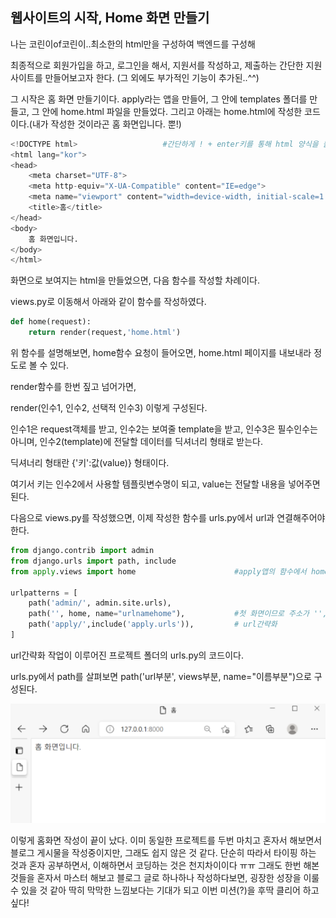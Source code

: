 ## 웹사이트의 시작, Home 화면 만들기

나는 코린이of코린이..최소한의 html만을 구성하여 백엔드를 구성해

최종적으로 회원가입을 하고, 로그인을 해서, 지원서를 작성하고, 제출하는 간단한 지원사이트를 만들어보고자 한다. (그 외에도 부가적인 기능이 추가된..^^) 



그 시작은 홈 화면 만들기이다. apply라는 앱을 만들어, 그 안에 templates 폴더를 만들고, 그 안에 home.html 파일을 만들었다. 그리고 아래는 home.html에 작성한 코드이다.(내가 작성한 것이라곤 홈 화면입니다. 뿐!)

```python
<!DOCTYPE html>                   #간단하게 ! + enter키를 통해 html 양식을 불러올 수 있다.
<html lang="kor">
<head>
    <meta charset="UTF-8">
    <meta http-equiv="X-UA-Compatible" content="IE=edge">
    <meta name="viewport" content="width=device-width, initial-scale=1.0">
    <title>홈</title>
</head>
<body>
    홈 화면입니다. 
</body>
</html>
```



화면으로 보여지는 html을 만들었으면, 다음 함수를 작성할 차례이다. 

views.py로 이동해서 아래와 같이 함수를 작성하였다. 



```python
def home(request):
    return render(request,'home.html') 
```

위 함수를 설명해보면, home함수 요청이 들어오면, home.html 페이지를 내보내라 정도로 볼 수 있다.

render함수를 한번 짚고 넘어가면, 

render(인수1, 인수2, 선택적 인수3) 이렇게 구성된다.

인수1은 request객체를 받고, 인수2는 보여줄 template을 받고, 인수3은 필수인수는 아니며, 인수2(template)에 전달할 데이터를 딕셔너리 형태로 받는다. 

딕셔너리 형태란 {'키':값(value)} 형태이다. 

여기서 키는 인수2에서 사용할 템플릿변수명이 되고, value는 전달할 내용을 넣어주면 된다. 





다음으로 views.py를 작성했으면, 이제 작성한 함수를 urls.py에서 url과 연결해주어야 한다. 

```python
from django.contrib import admin
from django.urls import path, include
from apply.views import home                      #apply앱의 함수에서 home함수를 import한다.

urlpatterns = [
    path('admin/', admin.site.urls),
    path('', home, name="urlnamehome"),           #첫 화면이므로 주소가 '',로 되어있다. 
    path('apply/',include('apply.urls')),         # url간략화 
]
```

url간략화 작업이 이루어진 프로젝트 폴더의 urls.py의 코드이다. 

urls.py에서 path를 살펴보면 path('url부분', views부분, name="이름부분")으로 구성된다. 

![image-20211008234837385](Django_2.assets/image-20211008234837385.png)

이렇게 홈화면 작성이 끝이 났다. 이미 동일한 프로젝트를 두번 마치고 혼자서 해보면서 블로그 게시물을 작성중이지만, 그래도 쉽지 않은 것 같다. 단순히 따라서 타이핑 하는 것과 혼자 공부하면서, 이해하면서 코딩하는 것은 천지차이이다 ㅠㅠ 그래도 한번 해본 것들을 혼자서 마스터 해보고 블로그 글로 하나하나 작성하다보면, 굉장한 성장을 이룰 수 있을 것 같아 딱히 막막한 느낌보다는 기대가 되고 이번 미션(?)을 후딱 클리어 하고 싶다! 

